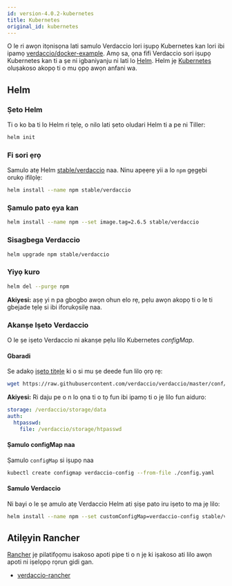 ```yaml
---
id: version-4.0.2-kubernetes
title: Kubernetes
original_id: kubernetes
---
```


 O le ri awọn itọnisọna lati samulo Verdaccio lori iṣupọ Kubernetes kan lori ibi ipamọ [verdaccio/docker-example](https://github.com/verdaccio/docker-examples/tree/master/kubernetes-example). Amọ sa, ọna fifi Verdaccio sori iṣupọ Kubernetes kan ti a ṣe ni igbaniyanju ni lati lo [Helm](https://helm.sh). Helm jẹ [Kubernetes](https://kubernetes.io) oluṣakoso akopọ ti o mu ọpọ awọn anfani wa.

## Helm

### Ṣeto Helm

Ti o ko ba ti lo Helm ri tẹlẹ, o nilo lati ṣeto oludari Helm ti a pe ni Tiller:

```bash
helm init
```

### Fi sori ẹrọ

Samulo atẹ Helm [stable/verdaccio](https://github.com/kubernetes/charts/tree/master/stable/verdaccio) naa. Ninu apẹẹrẹ yii a lo `npm` gẹgẹbi orukọ ifilọlẹ:

```bash
helm install --name npm stable/verdaccio
```

### Ṣamulo pato ẹya kan

```bash
helm install --name npm --set image.tag=2.6.5 stable/verdaccio
```

### Sisagbega Verdaccio

```bash
helm upgrade npm stable/verdaccio
```

### Yiyọ kuro

```bash
helm del --purge npm
```

**Akiyesi:** aṣẹ yi n pa gbogbo awọn ohun elo rẹ, pẹlu awọn akopọ ti o le ti gbejade tẹlẹ si ibi iforukọsilẹ naa.

### Akanṣe Iṣeto Verdaccio

O le ṣe iṣeto Verdaccio ni akanṣe pẹlu lilo Kubernetes *configMap*.

#### Gbaradi

Se adakọ [iṣeto titẹlẹ](https://github.com/verdaccio/verdaccio/blob/master/conf/docker.yaml) ki o si mu ṣe deede fun lilo ọrọ rẹ:

```bash
wget https://raw.githubusercontent.com/verdaccio/verdaccio/master/conf/docker.yaml -O config.yaml
```

**Akiyesi:** Ri daju pe o n lo ọna ti o tọ fun ibi ipamọ ti o jẹ lilo fun aiduro:

```yaml
storage: /verdaccio/storage/data
auth:
  htpasswd:
    file: /verdaccio/storage/htpasswd
```

#### Ṣamulo configMap naa

Ṣamulo `configMap` si iṣupọ naa

```bash
kubectl create configmap verdaccio-config --from-file ./config.yaml
```

#### Samulo Verdaccio

Ni bayi o le ṣe amulo atẹ Verdaccio Helm ati ṣiṣe pato iru iṣeto to ma jẹ lilo:

```bash
helm install --name npm --set customConfigMap=verdaccio-config stable/verdaccio
```

## Atilẹyin Rancher

[Rancher](http://rancher.com/) jẹ pilatifọọmu isakoso apoti pipe ti o n jẹ ki iṣakoso ati lilo awọn apoti ni iṣelọpọ rọrun gidi gan.

* [verdaccio-rancher](https://github.com/lgaticaq/verdaccio-rancher)
